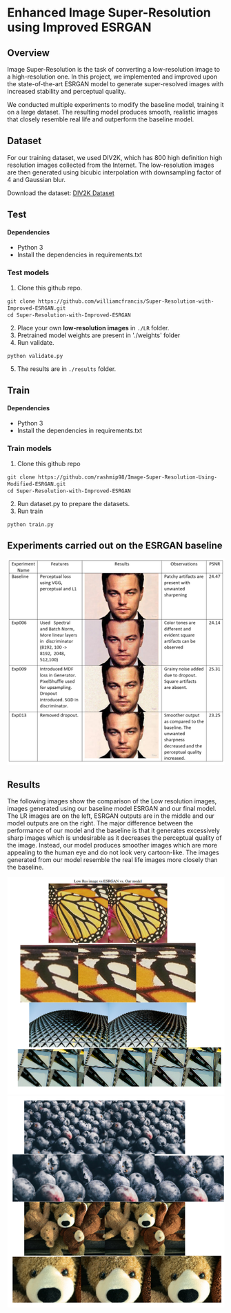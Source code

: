 # Enhanced Image Super-Resolution using Improved ESRGAN
## Overview
Image Super-Resolution is the task of converting a low-resolution image to a high-resolution one. In this project, we implemented and improved upon the state-of-the-art ESRGAN model to generate super-resolved images with increased stability and perceptual quality.

We conducted multiple experiments to modify the baseline model, training it on a large dataset. The resulting model produces smooth, realistic images that closely resemble real life and outperform the baseline model.

## Dataset

For our training dataset, we used DIV2K, which has 800 high definition high
resolution images collected from the Internet. The low-resolution images are then generated using bicubic interpolation with
downsampling factor of 4 and Gaussian blur.

Download the dataset: [DIV2K Dataset](https://data.vision.ee.ethz.ch/cvl/DIV2K/)

## Test
#### Dependencies
- Python 3
- Install the dependencies in requirements.txt

### Test models
1. Clone this github repo.
```
git clone https://github.com/williamcfrancis/Super-Resolution-with-Improved-ESRGAN.git
cd Super-Resolution-with-Improved-ESRGAN
```
2. Place your own **low-resolution images** in `./LR` folder.
3. Pretrained model weights are present in './weights' folder
4. Run validate.
```
python validate.py
```
5. The results are in `./results` folder.

## Train
#### Dependencies
- Python 3
- Install the dependencies in requirements.txt

### Train models
1. Clone this github repo
```
git clone https://github.com/rashmip98/Image-Super-Resolution-Using-Modified-ESRGAN.git
cd Super-Resolution-with-Improved-ESRGAN
```
2. Run dataset.py to prepare the datasets.
3. Run train
```
python train.py
```

## Experiments carried out on the ESRGAN baseline

![Experiments](experiments.PNG)

## Results

The following images show the comparison of the Low resolution images, images generated using our baseline model ESRGAN and our final model. The LR images are on the left, ESRGAN outputs are in the middle and our model outputs are on the right. The major difference between the performance of our model and the baseline is that it
generates excessively sharp images which is undesirable as it decreases the perceptual quality of the image. Instead, our model produces smoother images which are more appealing to the human eye and do not look very cartoon-like. The images generated from our model resemble the real life images more closely than the baseline.

![Results](res1.PNG)
![Results](res2.PNG)

